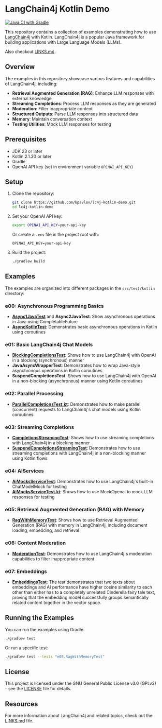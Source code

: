 # LangChain4j Kotlin Demo

[![Java CI with Gradle](https://github.com/kpavlov/lc4j-kotlin-demo/actions/workflows/gradle.yml/badge.svg?branch=main)](https://github.com/kpavlov/lc4j-kotlin-demo/actions/workflows/gradle.yml)

This repository contains a collection of examples demonstrating how to use [LangChain4j](https://github.com/langchain4j/langchain4j) with Kotlin. LangChain4j is a popular Java framework for building applications with Large Language Models (LLMs).

Also checkout [LINKS.md](LINKS.md).

## Overview

The examples in this repository showcase various features and capabilities of LangChain4j, including:

- **Retrieval Augmented Generation (RAG)**: Enhance LLM responses with external knowledge
- **Streaming Completions**: Process LLM responses as they are generated
- **Moderation**: Filter inappropriate content
- **Structured Outputs**: Parse LLM responses into structured data
- **Memory**: Maintain conversation context
- **Testing Utilities**: Mock LLM responses for testing

## Prerequisites

- JDK 23 or later
- Kotlin 2.1.20 or later
- Gradle
- OpenAI API key (set in environment variable `OPENAI_API_KEY`)

## Setup

1. Clone the repository:
   ```bash
   git clone https://github.com/kpavlov/lc4j-kotlin-demo.git
   cd lc4j-kotlin-demo
   ```

2. Set your OpenAI API key:
   ```bash
   export OPENAI_API_KEY=your-api-key
   ```

   Or create a `.env` file in the project root with:
   ```
   OPENAI_API_KEY=your-api-key
   ```

3. Build the project:
   ```bash
   ./gradlew build
   ```

## Examples

The examples are organized into different packages in the `src/test/kotlin` directory:

### e00: Asynchronous Programming Basics
- **[Async1JavaTest](src/test/java/e00/Async1JavaTest.java)** and **Async2JavaTest**: Show asynchronous operations in Java using CompletableFuture
- **[AsyncKotlinTest](src/test/java/e00/Async2JavaTest.java)**: Demonstrates basic asynchronous operations in Kotlin using coroutines

### e01: Basic LangChain4j Chat Models
- **[BlockingCompletionsTest](src/test/kotlin/e01/BlockingCompletionsTest.kt)**: Shows how to use LangChain4j with OpenAI in a blocking (synchronous) manner
- **JavaAsyncWrapperTest**: Demonstrates how to wrap Java-style asynchronous operations in Kotlin coroutines
- **SuspendCompletionsTest**: Shows how to use LangChain4j with OpenAI in a non-blocking (asynchronous) manner using Kotlin coroutines

### e02: Parallel Processing
- **[ParallelCompletionsTest.kt](src/test/kotlin/e02parallel/ParallelCompletionsTest.kt)**: Demonstrates how to make parallel (concurrent) requests to LangChain4j's chat models using Kotlin coroutines

### e03: Streaming Completions
- **[CompletionsStreamingTest](src/test/kotlin/e03streaming/CompletionsStreamingTest.kt)**: Shows how to use streaming completions with LangChain4j in a blocking manner
- **[SuspendCompletionsStreamingTest](src/test/kotlin/e03streaming/SuspendCompletionsStreamingTest.kt)**: Demonstrates how to use streaming completions with LangChain4j in a non-blocking manner using Kotlin flows

### e04: AIServices
- **[AiMocksServiceTest](src/test/kotlin/e04/AiMocksServiceTest.kt)**: Demonstrates how to use LangChain4j's built-in ChatModelMock for testing
- **[AiMocksServiceTest.kt](src/test/kotlin/e04/AiMocksServiceTest.kt)**: Shows how to use MockOpenai to mock LLM responses for testing

### e05: Retrieval Augmented Generation (RAG) with Memory
- **[RagWithMemoryTest](src/test/kotlin/e05rag/RagWithMemoryTest.kt)**: Shows how to use Retrieval Augmented Generation (RAG) with memory in LangChain4j, including document loading, embedding, and retrieval

### e06: Content Moderation
- **[ModerationTest](src/test/kotlin/e06moderation/ModerationTest.kt)**: Demonstrates how to use LangChain4j's moderation capabilities to filter inappropriate content

### e07: Embeddings
- **[EmbeddingsTest](src/test/kotlin/e07embeddings/EmbeddingsTest.kt)**: The test demonstrates that two texts about embeddings and AI performance have higher cosine similarity to each other than either has to a completely unrelated Cinderella fairy tale text, proving that the embedding model successfully groups semantically related content together in the vector space.




## Running the Examples

You can run the examples using Gradle:

```bash
./gradlew test
```

Or run a specific test:

```bash
./gradlew test --tests "e05.RagWithMemoryTest"
```

## License

This project is licensed under the GNU General Public License v3.0 (GPLv3) - see the [LICENSE](LICENSE) file for details.

## Resources

For more information about LangChain4j and related topics, check out the [LINKS.md](LINKS.md) file.

